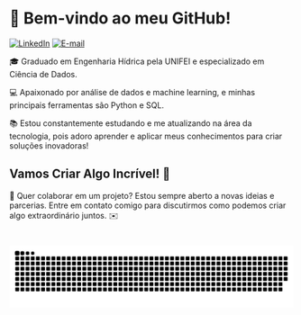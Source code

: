 
# 👋 Bem-vindo ao meu GitHub!

[![LinkedIn](https://img.shields.io/badge/LinkedIn-0077B5?style=for-the-badge&logo=linkedin&logoColor=white)](https://www.linkedin.com/in/michell-piazza-0a395b2107/)
[![E-mail](https://img.shields.io/badge/-Email-000?style=for-the-badge&logo=microsoft-outlook&logoColor=blue&color:FFF)](mailto:michell_piazza@hotmail.com)

<img align="right" alt="" height="180px" src="https://user-images.githubusercontent.com/74038190/235224431-e8c8c12e-6826-47f1-89fb-2ddad83b3abf.gif">

<p align="left">🎓 Graduado em Engenharia Hídrica pela UNIFEI e especializado em Ciência de Dados.

💻 Apaixonado por análise de dados e machine learning, e minhas principais ferramentas são Python e SQL.

📚 Estou constantemente estudando e me atualizando na área da tecnologia, pois adoro aprender e aplicar meus conhecimentos para criar soluções inovadoras!


## Vamos Criar Algo Incrível! 💫

💬 Quer colaborar em um projeto? Estou sempre aberto a novas ideias e parcerias. Entre em contato comigo para discutirmos como podemos criar algo extraordinário juntos. ✉️

#

<picture align="center">
  <source media="(prefers-color-scheme: dark)" srcset="https://raw.githubusercontent.com/mari4souza/mari4souza/output/github-contribution-grid-snake-dark.svg">
  <source media="(prefers-color-scheme: light)" srcset="https://raw.githubusercontent.com/mari4souza/mari4souza/output/github-contribution-grid-snake-dark.svg">
  <img align="center" alt="github contribution grid snake animation" src="https://raw.githubusercontent.com/mari4souza/mari4souza/output/github-contribution-grid-snake.svg">
</picture>


<!--
**Michell-Piazza/Michell-Piazza** is a ✨ _special_ ✨ repository because its `README.md` (this file) appears on your GitHub profile.

Here are some ideas to get you started:

- 🔭 I’m currently working on ...
- 🌱 I’m currently learning ...
- 👯 I’m looking to collaborate on ...
- 🤔 I’m looking for help with ...
- 💬 Ask me about ...
- 📫 How to reach me: ...
- 😄 Pronouns: ...
- ⚡ Fun fact: ...
-->
